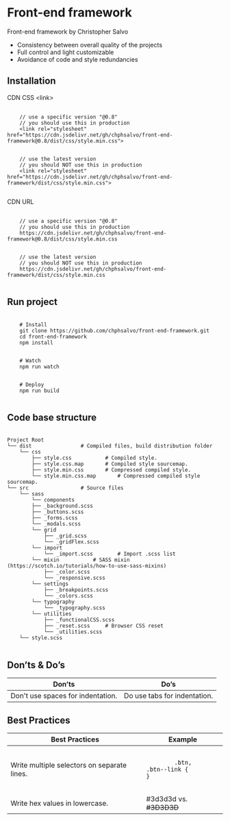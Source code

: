 # Front-end framework
Front-end framework by Christopher Salvo

<ul>
  <li>Consistency between overall quality of the projects</li>
  <li>Full control and light customizable</li>
  <li>Avoidance of code and style redundancies</li>  
</ul>

<h2>Installation</h2>
<p>CDN CSS &lt;link&gt;</p>
<pre>
  <code>
    // use a specific version "@0.8"
    // you should use this in production
    &lt;link rel=&quot;stylesheet&quot; href=&quot;https://cdn.jsdelivr.net/gh/chphsalvo/front-end-framework@0.8/dist/css/style.min.css&quot;&gt;
    <br>
    // use the latest version
    // you should NOT use this in production
    &lt;link rel=&quot;stylesheet&quot; href=&quot;https://cdn.jsdelivr.net/gh/chphsalvo/front-end-framework/dist/css/style.min.css&quot;&gt;
  </code>
</pre>
<p>CDN URL</p>
<pre>
  <code>
    // use a specific version "@0.8"
    // you should use this in production
    https://cdn.jsdelivr.net/gh/chphsalvo/front-end-framework@0.8/dist/css/style.min.css
    <br>
    // use the latest version
    // you should NOT use this in production
    https://cdn.jsdelivr.net/gh/chphsalvo/front-end-framework/dist/css/style.min.css
  </code>
</pre>

<h2>Run project</h2>
<pre>
  <code>
    # Install
    git clone https://github.com/chphsalvo/front-end-framework.git
    cd front-end-framework
    npm install
    <br>
    # Watch
    npm run watch
   	<br>
    # Deploy
    npm run build
  </code>
</pre>

<h2>Code base structure</h2>
<pre>
  <code>
Project Root
└── dist				# Compiled files, build distribution folder
    └── css
        ├── style.css			# Compiled style.
        ├── style.css.map		# Compiled style sourcemap.
        ├── style.min.css		# Compressed compiled style.
        └── style.min.css.map		# Compressed compiled style sourcemap.   
└── src					# Source files
    └── sass
        └── components
	    ├── _background.scss
	    ├── _buttons.scss
	    ├── _forms.scss
	    └── _modals.scss
        └── grid
            ├── _grid.scss
            └── _gridFlex.scss
        └── import
            └── _import.scss		# Import .scss list
        └── mixin			# SASS mixin (https://scotch.io/tutorials/how-to-use-sass-mixins)
            ├── _color.scss
            └── _responsive.scss
        └── settings
    	    ├── _breakpoints.scss
            └── _colors.scss
        └── typography
    	    └── _typography.scss
        └── utilities
    	    ├── _functionalCSS.scss
            ├── _reset.scss		# Browser CSS reset
            └── _utilities.scss
    └── style.scss
  </code>
</pre>

<h2>Don’ts & Do’s</h2>
<table>
	<thead>
    	<tr>
			<th>Don’ts</th>
			<th>Do’s</th>
		</tr>
	</thead>
<tbody>
	<tr>
		<td>Don't use spaces for indentation.</td>
		<td>Do use tabs for indentation.</td>
	</tr>
</tbody>
</table>

<h2>Best Practices</h2>
<table>
	<thead>
    	<tr>
			<th>Best Practices</th>
			<th>Example</th>
		</tr>
	</thead>
<tbody>
	<tr>
		<td>Write multiple selectors on separate lines.</td>
		<td>
<pre>
	<code>
		.btn,<br>.btn--link {<br>}
	</code>
</pre>
		</td>
	</tr>
    <tr>
		<td>Write hex values in lowercase.</td>
		<td>
        	#3d3d3d vs. <s>#3D3D3D</s>
		</td>
	</tr>
</tbody>
</table>
